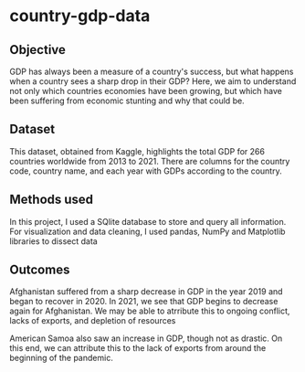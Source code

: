 # country-gdp-data

## Objective
GDP has always been a measure of a country's success, but what happens when a country sees a sharp drop in their GDP? Here, we aim to understand not only
which countries economies have been growing, but which have been suffering from economic stunting and why that could be. 

## Dataset
This dataset, obtained from Kaggle, highlights the total GDP for 266 countries worldwide from 2013 to 2021. There are columns for the country code, country name, and each 
year with GDPs according to the country. 

## Methods used
In this project, I used a SQlite database to store and query all information. For visualization and data cleaning, I used pandas, NumPy and Matplotlib
libraries to dissect data

## Outcomes
Afghanistan suffered from a sharp decrease in GDP in the year 2019 and began to recover in 2020. In 2021, we see that GDP begins to decrease again for Afghanistan.
We may be able to atrribute this to ongoing conflict, lacks of exports, and depletion of resources

American Samoa also saw an increase in GDP, though not as drastic. On this end, we can attribute this to the lack of exports from around the beginning of the pandemic. 
